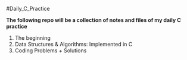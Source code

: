 #Daily_C_Practice

**The following repo will be a collection of notes and files of my daily C practice**

1. The beginning
2. Data Structures & Algorithms: Implemented in C
3. Coding Problems + Solutions

